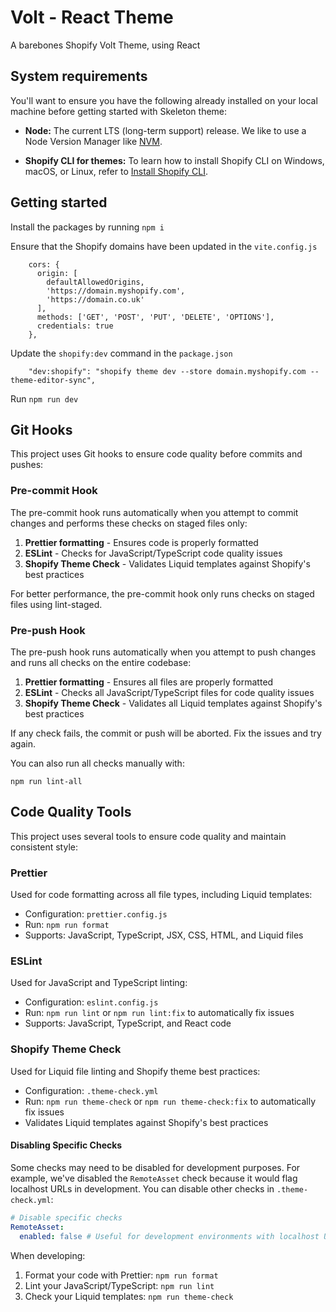# Volt - React Theme

A barebones Shopify Volt Theme, using React

## System requirements

You'll want to ensure you have the following already installed on your local machine before getting started with Skeleton theme:

- **Node:** The current LTS (long-term support) release. We like to use a Node Version Manager like [NVM](https://github.com/creationix/nvm).

- **Shopify CLI for themes:** To learn how to install Shopify CLI on Windows, macOS, or Linux, refer to [Install Shopify CLI](https://shopify.dev/docs/themes/tools/cli/install).

## Getting started

Install the packages by running `npm i`

Ensure that the Shopify domains have been updated in the `vite.config.js`

```
    cors: {
      origin: [
        defaultAllowedOrigins,
        'https://domain.myshopify.com',
        'https://domain.co.uk'
      ],
      methods: ['GET', 'POST', 'PUT', 'DELETE', 'OPTIONS'],
      credentials: true
    },
```

Update the `shopify:dev` command in the `package.json`

```
    "dev:shopify": "shopify theme dev --store domain.myshopify.com --theme-editor-sync",
```

Run `npm run dev`

## Git Hooks

This project uses Git hooks to ensure code quality before commits and pushes:

### Pre-commit Hook

The pre-commit hook runs automatically when you attempt to commit changes and performs these checks on staged files only:

1. **Prettier formatting** - Ensures code is properly formatted
2. **ESLint** - Checks for JavaScript/TypeScript code quality issues
3. **Shopify Theme Check** - Validates Liquid templates against Shopify's best practices

For better performance, the pre-commit hook only runs checks on staged files using lint-staged.

### Pre-push Hook

The pre-push hook runs automatically when you attempt to push changes and runs all checks on the entire codebase:

1. **Prettier formatting** - Ensures all files are properly formatted
2. **ESLint** - Checks all JavaScript/TypeScript files for code quality issues
3. **Shopify Theme Check** - Validates all Liquid templates against Shopify's best practices

If any check fails, the commit or push will be aborted. Fix the issues and try again.

You can also run all checks manually with:

```
npm run lint-all
```

## Code Quality Tools

This project uses several tools to ensure code quality and maintain consistent style:

### Prettier

Used for code formatting across all file types, including Liquid templates:

- Configuration: `prettier.config.js`
- Run: `npm run format`
- Supports: JavaScript, TypeScript, JSX, CSS, HTML, and Liquid files

### ESLint

Used for JavaScript and TypeScript linting:

- Configuration: `eslint.config.js`
- Run: `npm run lint` or `npm run lint:fix` to automatically fix issues
- Supports: JavaScript, TypeScript, and React code

### Shopify Theme Check

Used for Liquid file linting and Shopify theme best practices:

- Configuration: `.theme-check.yml`
- Run: `npm run theme-check` or `npm run theme-check:fix` to automatically fix issues
- Validates Liquid templates against Shopify's best practices

#### Disabling Specific Checks

Some checks may need to be disabled for development purposes. For example, we've disabled the `RemoteAsset` check because it would flag localhost URLs in development. You can disable other checks in `.theme-check.yml`:

```yaml
# Disable specific checks
RemoteAsset:
  enabled: false # Useful for development environments with localhost URLs
```

When developing:

1. Format your code with Prettier: `npm run format`
2. Lint your JavaScript/TypeScript: `npm run lint`
3. Check your Liquid templates: `npm run theme-check`
